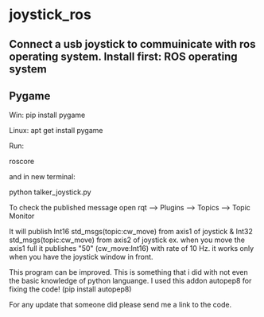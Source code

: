# joystick_ros
Connect a usb joystick to commuinicate with ros operating system.
Install first:
ROS operating system
-----------------------------------
Pygame
-----------------------------------
Win:
pip install pygame

Linux:
apt get install pygame

Run:

roscore

and in new terminal:

python talker_joystick.py

To check the published message open rqt --> Plugins --> Topics --> Topic Monitor

It will publish Int16 std_msgs(topic:cw_move) from axis1 of joystick & Int32 std_msgs(topic:cw_move) from axis2 of joystick
ex. when you move the axis1 full it publishes "50" (cw_move:Int16) with rate of 10 Hz.
it works only when you have the joystick window in front.

This program can be improved. This is something that i did with not even the basic knowledge of python languange. 
I used this addon autopep8 for fixing the code! (pip install autopep8)

For any update that someone did please send me a link to the code.
